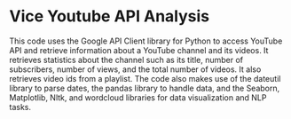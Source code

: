 # Vice Youtube API Analysis
This code uses the Google API Client library for Python to access YouTube API and retrieve information about a YouTube channel and its videos. It retrieves statistics about the channel such as its title, number of subscribers, number of views, and the total number of videos. It also retrieves video ids from a playlist. The code also makes use of the dateutil library to parse dates, the pandas library to handle data, and the Seaborn, Matplotlib, Nltk, and wordcloud libraries for data visualization and NLP tasks.
